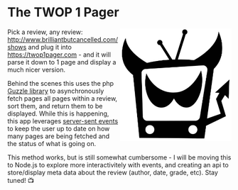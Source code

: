 # The TWOP 1 Pager

<img align="right" src="src/static/img/twop-24.png" width="250">

Pick a review, any review: http://www.brilliantbutcancelled.com/shows and plug it into https://twop1pager.com - and it will parse it down to 1 page and display a much nicer version. 

Behind the scenes this uses the php [Guzzle library](https://docs.guzzlephp.org/en/stable/) to asynchronously fetch pages all pages within a review, sort them, and return them to be displayed. While this is happening, this app leverages [server-sent events](https://developer.mozilla.org/en-US/docs/Web/API/Server-sent_events/Using_server-sent_events) to keep the user up to date on how many pages are being fetched and the status of what is going on. 

This method works, but is still somewhat cumbersome - I will be moving this to Node.js to explore more interactivitely with events, and creating an api to store/display meta data about the review (author, date, grade, etc). Stay tuned! 📺

